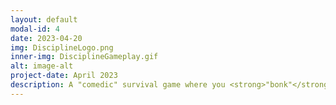 ```yaml
---
layout: default
modal-id: 4
date: 2023-04-20
img: DisciplineLogo.png
inner-img: DisciplineGameplay.gif
alt: image-alt
project-date: April 2023
description: A "comedic" survival game where you <strong>"bonk"</strong> children to stop them from growing and destroying the whole place. This was developed in a 2-day game jam, with 3 other team members, where the theme was "Micro/Macro", and an added constraint of a 3-colour palette.<br> I was the animator and music producer/sound designer of this game. <br> <i>(This is actually the first game that I produced music for, considering I am still learning music production)</i> <p> PLAY ON <a href="https://refreshingcucumber.itch.io/discipline-by-bonk" target="_blank"><i class="fa-brands fa-fw fa-itch-io"></i></a>.</p>
---
```


